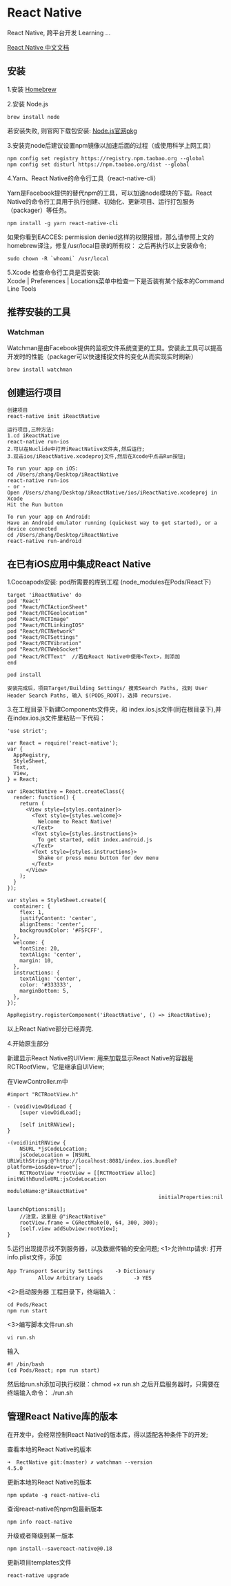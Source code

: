 # React Native
React Native, 跨平台开发 Learning ...

[React Native 中文文档](http://reactnative.cn/docs/0.38/getting-started.html)

## 安装

1.安装 [Homebrew](http://brew.sh)

2.安装 Node.js

	brew install node 
若安装失败, 则官网下载包安装: [Node.js官网pkg](https://nodejs.org/en)  

3.安装完node后建议设置npm镜像以加速后面的过程（或使用科学上网工具）

	npm config set registry https://registry.npm.taobao.org --global
	npm config set disturl https://npm.taobao.org/dist --global

4.Yarn、React Native的命令行工具（react-native-cli）

Yarn是Facebook提供的替代npm的工具，可以加速node模块的下载。React Native的命令行工具用于执行创建、初始化、更新项目、运行打包服务（packager）等任务。

	npm install -g yarn react-native-cli

如果你看到EACCES: permission denied这样的权限报错，那么请参照上文的homebrew译注，修复/usr/local目录的所有权： 之后再执行以上安装命令;

	sudo chown -R `whoami` /usr/local


5.Xcode 检查命令行工具是否安装:  
Xcode | Preferences | Locations菜单中检查一下是否装有某个版本的Command Line Tools 


## 推荐安装的工具
### Watchman
Watchman是由Facebook提供的监视文件系统变更的工具。安装此工具可以提高开发时的性能（packager可以快速捕捉文件的变化从而实现实时刷新）

	brew install watchman

## 创建运行项目
	创建项目
	react-native init iReactNative
	
	运行项目,三种方法:
	1.cd iReactNative
	react-native run-ios
	2.可以在Nuclide中打开iReactNative文件夹,然后运行;
	3.双击ios/iReactNative.xcodeproj文件,然后在Xcode中点击Run按钮;
	
	To run your app on iOS:
	cd /Users/zhang/Desktop/iReactNative
	react-native run-ios
	- or -
	Open /Users/zhang/Desktop/iReactNative/ios/iReactNative.xcodeproj in Xcode
	Hit the Run button
	
	To run your app on Android:
	Have an Android emulator running (quickest way to get started), or a device connected
	cd /Users/zhang/Desktop/iReactNative
	react-native run-android

	
	
## 在已有iOS应用中集成React Native
1.Cocoapods安装:  pod所需要的库到工程 (node_modules在Pods/React下)

	target 'iReactNative' do
	pod 'React'
	pod "React/RCTActionSheet"  
	pod "React/RCTGeolocation"  
	pod "React/RCTImage"  
	pod "React/RCTLinkingIOS"  
	pod "React/RCTNetwork"  
	pod "React/RCTSettings"  
	pod "React/RCTVibration"  
	pod "React/RCTWebSocket"  
	pod "React/RCTText"  //若在React Native中使用<Text>，则添加
	end

	pod install
	
	安装完成后，项目Target/Building Settings/ 搜索Search Paths, 找到 User Header Search Paths, 输入 $(PODS_ROOT)，选择 recursive.
		
3.在工程目录下新建Components文件夹，和 index.ios.js文件(同在根目录下),并在index.ios.js文件里粘贴一下代码：

    'use strict';  
      
    var React = require('react-native');  
    var {  
      AppRegistry,  
      StyleSheet,  
      Text,  
      View,  
    } = React;  
      
    var iReactNative = React.createClass({  
      render: function() {  
        return (  
          <View style={styles.container}>  
            <Text style={styles.welcome}>  
              Welcome to React Native!  
            </Text>  
            <Text style={styles.instructions}>  
              To get started, edit index.android.js  
            </Text>  
            <Text style={styles.instructions}>  
              Shake or press menu button for dev menu  
            </Text>  
          </View>  
        );  
      }  
    });  
      
    var styles = StyleSheet.create({  
      container: {  
        flex: 1,  
        justifyContent: 'center',  
        alignItems: 'center',  
        backgroundColor: '#F5FCFF',  
      },  
      welcome: {  
        fontSize: 20,  
        textAlign: 'center',  
        margin: 10,  
      },  
      instructions: {  
        textAlign: 'center',  
        color: '#333333',  
        marginBottom: 5,  
      },  
    });  
      
    AppRegistry.registerComponent('iReactNative', () => iReactNative);  

以上React Native部分已经弄完.

4.开始原生部分

新建显示React Native的UIView:
用来加载显示React Native的容器是 RCTRootView，它是继承自UIView;
	
在ViewController.m中

    #import "RCTRootView.h"  
      
	- (void)viewDidLoad {
	    [super viewDidLoad];
	    
	    [self initRNView];
	}
	
	-(void)initRNView {
	    NSURL *jsCodeLocation;
	    jsCodeLocation = [NSURL URLWithString:@"http://localhost:8081/index.ios.bundle?platform=ios&dev=true"];
	    RCTRootView *rootView = [[RCTRootView alloc] initWithBundleURL:jsCodeLocation
	                                                        moduleName:@"iReactNative"
	                                                 initialProperties:nil
	                                                     launchOptions:nil];
	    //注意，这里是 @"iReactNative"
	    rootView.frame = CGRectMake(0, 64, 300, 300);
	    [self.view addSubview:rootView];
	}
	
5.运行出现提示找不到服务器，以及数据传输的安全问题;
<1>允许http请求: 打开info.plist文件，添加

	App Transport Security Settings    -》 Dictionary
	          Allow Arbitrary Loads          -》 YES

<2>启动服务器
工程目录下，终端输入：

    cd Pods/React
    npm run start
    
<3>编写脚本文件run.sh 

    vi run.sh  

输入

    #! /bin/bash  
    (cd Pods/React; npm run start)  


然后给run.sh添加可执行权限：chmod +x run.sh
之后开启服务器时，只需要在终端输入命令： ./run.sh


	
## 管理React Native库的版本
在开发中，会经常控制React Native的版本库，得以适配各种条件下的开发;

查看本地的React Native的版本

	➜  RectNative git:(master) ✗ watchman --version
	4.5.0

更新本地的React Native的版本

	npm update -g react-native-cli

查询react-native的npm包最新版本

	npm info react-native

升级或者降级到某一版本

	npm install--savereact-native@0.18

更新项目templates文件

    react-native upgrade


